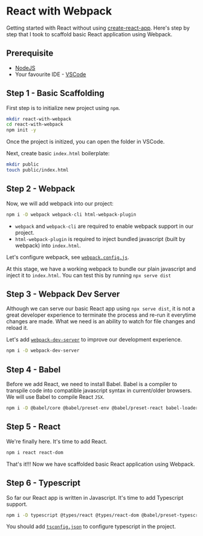 # React with Webpack

Getting started with React without using [create-react-app](https://reactjs.org/docs/create-a-new-react-app.html). Here's step by step that I took to scaffold basic React application using Webpack.

## Prerequisite

- [NodeJS](https://nodejs.org/en/download/)
- Your favourite IDE - [VSCode](https://code.visualstudio.com/download)

## Step 1 - Basic Scaffolding

First step is to initialize new project using `npm`.

```sh
mkdir react-with-webpack
cd react-with-webpack
npm init -y
```

Once the project is initized, you can open the folder in VSCode.

Next, create basic `index.html` boilerplate:

```sh
mkdir public
touch public/index.html
```

## Step 2 - Webpack

Now, we will add webpack into our project:

```sh
npm i -D webpack webpack-cli html-webpack-plugin
```

- `webpack` and `webpack-cli` are required to enable webpack support in our project.
- `html-webpack-plugin` is required to inject bundled javascript (built by webpack) into `index.html`.

Let's configure webpack, see [`webpack.config.js`](./webpack.config.js).

At this stage, we have a working webpack to bundle our plain javascript and inject it to `index.html`. You can test this by running `npx serve dist`

## Step 3 - Webpack Dev Server

Although we can serve our basic React app using `npx serve dist`, it is not a great developer experience to terminate the process and re-run it everytime changes are made. What we need is an ability to watch for file changes and reload it.

Let's add [`webpack-dev-server`](https://webpack.js.org/configuration/dev-server/) to improve our development experience.

```sh
npm i -D webpack-dev-server
```

## Step 4 - Babel

Before we add React, we need to install Babel. Babel is a compiler to transpile code into compatible javascript syntax in current/older browsers. We will use Babel to compile React `JSX`.

```sh
npm i -D @babel/core @babel/preset-env @babel/preset-react babel-loader
```

## Step 5 - React

We're finally here. It's time to add React.

```sh
npm i react react-dom
```

That's it!!! Now we have scaffolded basic React application using Webpack.

## Step 6 - Typescript

So far our React app is written in Javascript. It's time to add Typescript support.

```sh
npm i -D typescript @types/react @types/react-dom @babel/preset-typescript
```

You should add [`tsconfig.json`](./tsconfig.json) to configure typescript in the project.
